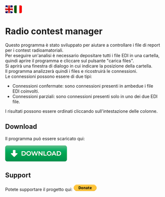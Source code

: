[![Eng](https://github.com/MarcusMclan/storage/blob/main/buttons/Eng.png)](https://github.com/MarcusMclan/radio-contest-manager/blob/main/README.md)
[![Ita](https://github.com/MarcusMclan/storage/blob/main/buttons/Ita.png)](https://github.com/MarcusMclan/radio-contest-manager/blob/main/README_ita.md)

# Radio contest manager
Questo programma è stato sviluppato per aiutare a controllare i file di report per i contest radioamatoriali.<br/>
Per eseguire un'analisi è necessario depositare tutti i file EDI in una cartella, quindi aprire il programma e cliccare sul pulsante "carica files".<br/>
Si aprirà una finestra di dialogo in cui indicare la posizione della cartella.<br/>
Il programma analizzerà quindi i files e ricostruirà le connessioni.<br/>
Le connessioni possono essere di due tipi:
 - Connessioni confermate: sono connessioni presenti in ambedue i file EDI coinvolti.
 - Connessioni parziali: sono connessioni presenti solo in uno dei due EDI file.

I risultati possono essere ordinati cliccando sull'intestazione delle colonne.

## Download
Il programma può essere scaricato qui:

[![Download](https://github.com/MarcusMclan/storage/blob/main/buttons/download_S.png)](https://github.com/MarcusMclan/radio-contest-manager/archive/refs/tags/v0.1.zip)

## Support
Potete supportare il progetto qui: [![Download](https://github.com/MarcusMclan/storage/blob/main/buttons/donate.png)](https://www.paypal.com/donate/?business=UFSZ3KAGRC7ZY&no_recurring=0&currency_code=EUR)


